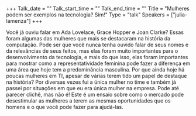 +++
Talk_date = ""
Talk_start_time = ""
Talk_end_time = ""
Title = "Mulheres podem ser exemplos na tecnologia? Sim!"
Type = "talk"
Speakers = ["julia-lamenza"]
+++

Você já ouviu falar em Ada Lovelace, Grace Hopper e Joan Clarke? Essas foram algumas das mulheres que mais se destacaram na história da computação. Pode ser que você nunca tenha ouvido falar de seus nomes e da relevâncias de seus feitos, mas elas foram muito importantes para o desenvolvimento da tecnologia, e mais do que isso, elas foram importantes para mostrar como a representatividade feminina pode fazer a diferença em uma área que hoje tem a predominância masculina. Por que ainda hoje há poucas mulheres em TI, apesar de várias terem tido um papel de destaque na história? Por diversas vezes fui a única mulher no time e também já passei por situações em que eu era única mulher na empresa. Pode até parecer clichê, mas não é! Este é um ensaio sobre como o mercado pode desestimular as mulheres a terem as mesmas oportunidades que os homens e o que você pode fazer para ajudá-las.
